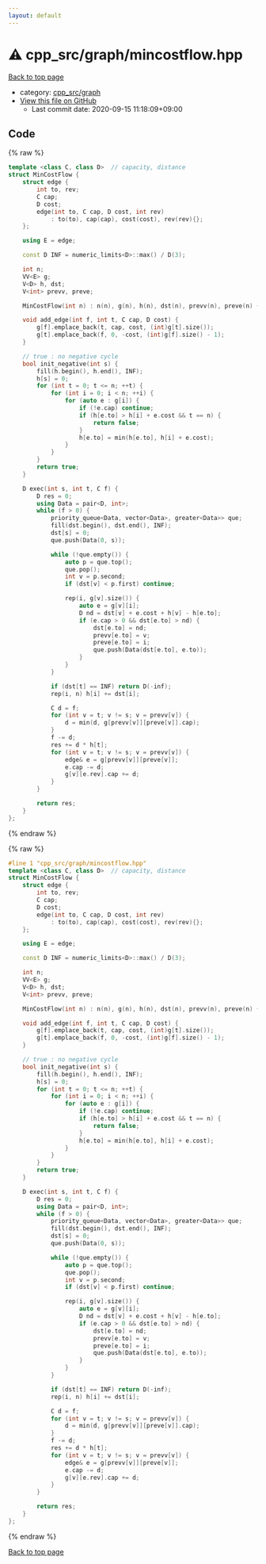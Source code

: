 ```yaml
---
layout: default
---
```


<!-- mathjax config similar to math.stackexchange -->
<script type="text/javascript" async
  src="https://cdnjs.cloudflare.com/ajax/libs/mathjax/2.7.5/MathJax.js?config=TeX-MML-AM_CHTML">
</script>
<script type="text/x-mathjax-config">
  MathJax.Hub.Config({
    TeX: { equationNumbers: { autoNumber: "AMS" }},
    tex2jax: {
      inlineMath: [ ['$','$'] ],
      processEscapes: true
    },
    "HTML-CSS": { matchFontHeight: false },
    displayAlign: "left",
    displayIndent: "2em"
  });
</script>

<script type="text/javascript" src="https://cdnjs.cloudflare.com/ajax/libs/jquery/3.4.1/jquery.min.js"></script>
<script src="https://cdn.jsdelivr.net/npm/jquery-balloon-js@1.1.2/jquery.balloon.min.js" integrity="sha256-ZEYs9VrgAeNuPvs15E39OsyOJaIkXEEt10fzxJ20+2I=" crossorigin="anonymous"></script>
<script type="text/javascript" src="../../../assets/js/copy-button.js"></script>
<link rel="stylesheet" href="../../../assets/css/copy-button.css" />


# :warning: cpp_src/graph/mincostflow.hpp

<a href="../../../index.html">Back to top page</a>

* category: <a href="../../../index.html#899db7edb5841537da14f45d9b6032f9">cpp_src/graph</a>
* <a href="{{ site.github.repository_url }}/blob/master/cpp_src/graph/mincostflow.hpp">View this file on GitHub</a>
    - Last commit date: 2020-09-15 11:18:09+09:00




## Code

<a id="unbundled"></a>
{% raw %}
```cpp
template <class C, class D>  // capacity, distance
struct MinCostFlow {
    struct edge {
        int to, rev;
        C cap;
        D cost;
        edge(int to, C cap, D cost, int rev)
            : to(to), cap(cap), cost(cost), rev(rev){};
    };

    using E = edge;

    const D INF = numeric_limits<D>::max() / D(3);

    int n;
    VV<E> g;
    V<D> h, dst;
    V<int> prevv, preve;

    MinCostFlow(int n) : n(n), g(n), h(n), dst(n), prevv(n), preve(n) {}

    void add_edge(int f, int t, C cap, D cost) {
        g[f].emplace_back(t, cap, cost, (int)g[t].size());
        g[t].emplace_back(f, 0, -cost, (int)g[f].size() - 1);
    }

    // true : no negative cycle
    bool init_negative(int s) {
        fill(h.begin(), h.end(), INF);
        h[s] = 0;
        for (int t = 0; t <= n; ++t) {
            for (int i = 0; i < n; ++i) {
                for (auto e : g[i]) {
                    if (!e.cap) continue;
                    if (h[e.to] > h[i] + e.cost && t == n) {
                        return false;
                    }
                    h[e.to] = min(h[e.to], h[i] + e.cost);
                }
            }
        }
        return true;
    }

    D exec(int s, int t, C f) {
        D res = 0;
        using Data = pair<D, int>;
        while (f > 0) {
            priority_queue<Data, vector<Data>, greater<Data>> que;
            fill(dst.begin(), dst.end(), INF);
            dst[s] = 0;
            que.push(Data(0, s));

            while (!que.empty()) {
                auto p = que.top();
                que.pop();
                int v = p.second;
                if (dst[v] < p.first) continue;

                rep(i, g[v].size()) {
                    auto e = g[v][i];
                    D nd = dst[v] + e.cost + h[v] - h[e.to];
                    if (e.cap > 0 && dst[e.to] > nd) {
                        dst[e.to] = nd;
                        prevv[e.to] = v;
                        preve[e.to] = i;
                        que.push(Data(dst[e.to], e.to));
                    }
                }
            }

            if (dst[t] == INF) return D(-inf);
            rep(i, n) h[i] += dst[i];

            C d = f;
            for (int v = t; v != s; v = prevv[v]) {
                d = min(d, g[prevv[v]][preve[v]].cap);
            }
            f -= d;
            res += d * h[t];
            for (int v = t; v != s; v = prevv[v]) {
                edge& e = g[prevv[v]][preve[v]];
                e.cap -= d;
                g[v][e.rev].cap += d;
            }
        }

        return res;
    }
};
```
{% endraw %}

<a id="bundled"></a>
{% raw %}
```cpp
#line 1 "cpp_src/graph/mincostflow.hpp"
template <class C, class D>  // capacity, distance
struct MinCostFlow {
    struct edge {
        int to, rev;
        C cap;
        D cost;
        edge(int to, C cap, D cost, int rev)
            : to(to), cap(cap), cost(cost), rev(rev){};
    };

    using E = edge;

    const D INF = numeric_limits<D>::max() / D(3);

    int n;
    VV<E> g;
    V<D> h, dst;
    V<int> prevv, preve;

    MinCostFlow(int n) : n(n), g(n), h(n), dst(n), prevv(n), preve(n) {}

    void add_edge(int f, int t, C cap, D cost) {
        g[f].emplace_back(t, cap, cost, (int)g[t].size());
        g[t].emplace_back(f, 0, -cost, (int)g[f].size() - 1);
    }

    // true : no negative cycle
    bool init_negative(int s) {
        fill(h.begin(), h.end(), INF);
        h[s] = 0;
        for (int t = 0; t <= n; ++t) {
            for (int i = 0; i < n; ++i) {
                for (auto e : g[i]) {
                    if (!e.cap) continue;
                    if (h[e.to] > h[i] + e.cost && t == n) {
                        return false;
                    }
                    h[e.to] = min(h[e.to], h[i] + e.cost);
                }
            }
        }
        return true;
    }

    D exec(int s, int t, C f) {
        D res = 0;
        using Data = pair<D, int>;
        while (f > 0) {
            priority_queue<Data, vector<Data>, greater<Data>> que;
            fill(dst.begin(), dst.end(), INF);
            dst[s] = 0;
            que.push(Data(0, s));

            while (!que.empty()) {
                auto p = que.top();
                que.pop();
                int v = p.second;
                if (dst[v] < p.first) continue;

                rep(i, g[v].size()) {
                    auto e = g[v][i];
                    D nd = dst[v] + e.cost + h[v] - h[e.to];
                    if (e.cap > 0 && dst[e.to] > nd) {
                        dst[e.to] = nd;
                        prevv[e.to] = v;
                        preve[e.to] = i;
                        que.push(Data(dst[e.to], e.to));
                    }
                }
            }

            if (dst[t] == INF) return D(-inf);
            rep(i, n) h[i] += dst[i];

            C d = f;
            for (int v = t; v != s; v = prevv[v]) {
                d = min(d, g[prevv[v]][preve[v]].cap);
            }
            f -= d;
            res += d * h[t];
            for (int v = t; v != s; v = prevv[v]) {
                edge& e = g[prevv[v]][preve[v]];
                e.cap -= d;
                g[v][e.rev].cap += d;
            }
        }

        return res;
    }
};

```
{% endraw %}

<a href="../../../index.html">Back to top page</a>

